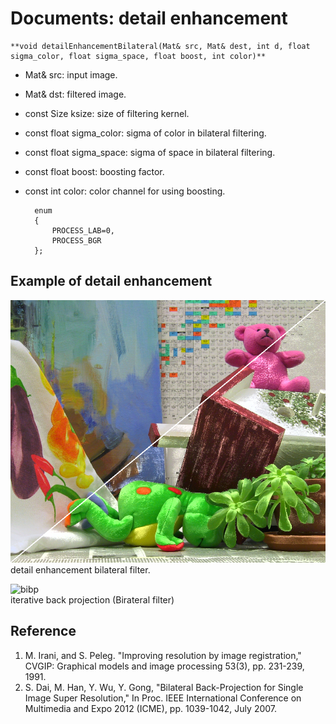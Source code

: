 Documents: detail enhancement
=================================

    **void detailEnhancementBilateral(Mat& src, Mat& dest, int d, float sigma_color, float sigma_space, float boost, int color)**
* Mat& src: input image.  
* Mat& dst: filtered image.  
* const Size ksize: size of filtering kernel.  
* const float sigma_color: sigma of color in bilateral filtering.    
* const float sigma_space: sigma of space in bilateral filtering.    
* const float boost: boosting factor.   
* const int color: color channel for using boosting.

        enum
        {
        	PROCESS_LAB=0,
        	PROCESS_BGR
        };

Example of detail enhancement
-----------------------------
![debf](Detail_Enhancement.png "debf")  
detail enhancement bilateral filter.

![bibp](ibpBirateral.png "bibp")  
iterative back projection  (Birateral filter)  

Reference
---------
1. M. Irani, and S. Peleg. "Improving resolution by image registration," CVGIP: Graphical models and image processing 53(3), pp. 231-239, 1991.  
2. S. Dai, M. Han, Y. Wu, Y. Gong, "Bilateral Back-Projection for Single Image Super Resolution," In Proc. IEEE International Conference on Multimedia and Expo 2012 (ICME), pp. 1039-1042, July 2007.  
